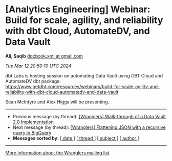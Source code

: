









[Analytics Engineering] Webinar: Build for scale, agility, and reliability with dbt Cloud, AutomateDV, and Data Vault
=====================================================================================================================


**Ali, Saqib**
[docbook.xml at gmail.com](mailto:wranglers%40analyticsengineering.net?Subject=Re%3A%20%5BWranglers%5D%20Webinar%3A%20Build%20for%20scale%2C%20agility%2C%0A%20and%20reliability%20with%20dbt%20Cloud%2C%20AutomateDV%2C%20and%20Data%20Vault&In-Reply-To=%3CCABDm0O_9uyYuTocYkD2SmBMFnFyE%3DvZa9JiYc4OcEKB17EfwpQ%40mail.gmail.com%3E "[Wranglers] Webinar: Build for scale, agility, and reliability with dbt Cloud, AutomateDV, and Data Vault")   

*Tue Mar 12 20:50:10 UTC 2024*  

dbt Labs is hosting session on automating Data Vault using DBT Cloud and
AutomateDV dbt package:
<https://www.getdbt.com/resources/webinars/build-for-scale-agility-and-reliability-with-dbt-cloud-automatedv-and-data-vault>

Sean McIntyre and Alex Higgs will be presenting.
  
  




---


* Previous message (by thread): [[Wranglers] Walk-through of a Data Vault 2.0 Implementation](000013.html)
* Next message (by thread): [[Wranglers] Flattening JSON with a recursive query in BigQuery](000015.html)
* **Messages sorted by:**
[[ date ]](date.html#14)
[[ thread ]](thread.html#14)
[[ subject ]](subject.html#14)
[[ author ]](author.html#14)




---


[More information about the Wranglers
mailing list](https://analyticsengineering.net/mailman/listinfo/wranglers)  




